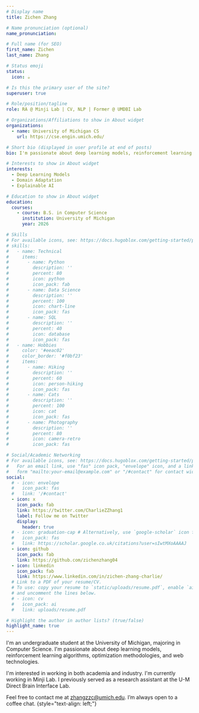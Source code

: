 ```yaml
---
# Display name
title: Zichen Zhang

# Name pronunciation (optional)
name_pronunciation:

# Full name (for SEO)
first_name: Zichen
last_name: Zhang

# Status emoji
status:
  icon: ☕️

# Is this the primary user of the site?
superuser: true

# Role/position/tagline
role: RA @ Minji Lab | CV, NLP | Former @ UMDBI Lab

# Organizations/Affiliations to show in About widget
organizations:
  - name: University of Michigan CS
    url: https://cse.engin.umich.edu/

# Short bio (displayed in user profile at end of posts)
bio: I'm passionate about deep learning models, reinforcement learning algorithms, optimization methodologies, and web technologies.

# Interests to show in About widget
interests:
  - Deep Learning Models
  - Domain Adaptation
  - Explainable AI

# Education to show in About widget
education:
  courses:
    - course: B.S. in Computer Science
      institution: University of Michigan
      year: 2026

# Skills
# For available icons, see: https://docs.hugoblox.com/getting-started/page-builder/#icons
# skills:
#   - name: Technical
#     items:
#       - name: Python
#         description: ''
#         percent: 80
#         icon: python
#         icon_pack: fab
#       - name: Data Science
#         description: ''
#         percent: 100
#         icon: chart-line
#         icon_pack: fas
#       - name: SQL
#         description: ''
#         percent: 40
#         icon: database
#         icon_pack: fas
#   - name: Hobbies
#     color: '#eeac02'
#     color_border: '#f0bf23'
#     items:
#       - name: Hiking
#         description: ''
#         percent: 60
#         icon: person-hiking
#         icon_pack: fas
#       - name: Cats
#         description: ''
#         percent: 100
#         icon: cat
#         icon_pack: fas
#       - name: Photography
#         description: ''
#         percent: 80
#         icon: camera-retro
#         icon_pack: fas

# Social/Academic Networking
# For available icons, see: https://docs.hugoblox.com/getting-started/page-builder/#icons
#   For an email link, use "fas" icon pack, "envelope" icon, and a link in the
#   form "mailto:your-email@example.com" or "/#contact" for contact widget.
social:
  # - icon: envelope
  #   icon_pack: fas
  #   link: '/#contact'
  - icon: x
    icon_pack: fab
    link: https://twitter.com/CharlieZZhang1
    label: Follow me on Twitter
    display:
      header: true
  # - icon: graduation-cap # Alternatively, use `google-scholar` icon from `ai` icon pack
  #   icon_pack: fas
  #   link: https://scholar.google.co.uk/citations?user=sIwtMXoAAAAJ
  - icon: github
    icon_pack: fab
    link: https://github.com/zichenzhang04
  - icon: linkedin
    icon_pack: fab
    link: https://www.linkedin.com/in/zichen-zhang-charlie/
  # Link to a PDF of your resume/CV.
  # To use: copy your resume to `static/uploads/resume.pdf`, enable `ai` icons in `params.yaml`,
  # and uncomment the lines below.
  # - icon: cv
  #   icon_pack: ai
  #   link: uploads/resume.pdf

# Highlight the author in author lists? (true/false)
highlight_name: true
---
```


I'm an undergraduate student at the University of Michigan, majoring in Computer Science. I'm passionate about deep learning models, reinforcement learning algorithms, optimization methodologies, and web technologies.

I'm interested in working in both academia and industry. I'm currently working in Minji Lab. I previously served as a research assistant at the U-M Direct Brain Interface Lab.

Feel free to contact me at zhangzzc@umich.edu. I’m always open to a coffee chat.
{style="text-align: left;"}
